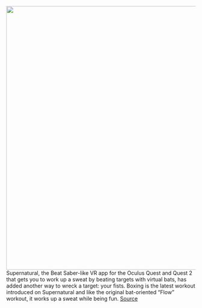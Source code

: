 <img src='https://cdn.vox-cdn.com/thumbor/atn2fLxv9jWRB1n-tAx3iCju44s=/0x0:3840x2160/1200x800/filters:focal(1101x639:1715x1253)/cdn.vox-cdn.com/uploads/chorus_image/image/70046843/Boxing_MR.0.png' width='700px' /><br/>
Supernatural, the Beat Saber-like VR app for the Oculus Quest and Quest 2 that gets you to work up a sweat by beating targets with virtual bats, has added another way to wreck a target: your fists. Boxing is the latest workout introduced on Supernatural and like the original bat-oriented “Flow” workout, it works up a sweat while being fun.
<a href='https://www.theverge.com/2021/10/26/22746070/supernatural-vr-workout-app-adds-boxing-oculus-quest'> Source <a/>